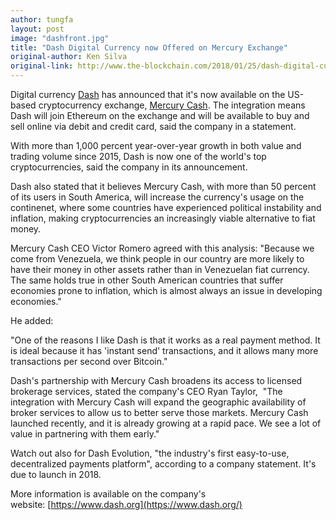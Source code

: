 ```yaml
---
author: tungfa
layout: post
image: "dashfront.jpg"
title: "Dash Digital Currency now Offered on Mercury Exchange"
original-author: Ken Silva
original-link: http://www.the-blockchain.com/2018/01/25/dash-digital-currency-now-offered-mercury-exchange/
---
```


Digital currency [Dash](https://www.dash.org/) has announced that it's now available on the US-based cryptocurrency exchange, [Mercury Cash](https://www.mercury.cash/). The integration means Dash will join Ethereum on the exchange and will be available to buy and sell online via debit and credit card, said the company in a statement.

With more than 1,000 percent year-over-year growth in both value and trading volume since 2015, Dash is now one of the world's top cryptocurrencies, said the company in its announcement.

Dash also stated that it believes Mercury Cash, with more than 50 percent of its users in South America, will increase the currency's usage on the continenet, where some countries have experienced political instability and inflation, making cryptocurrencies an increasingly viable alternative to fiat money.

Mercury Cash CEO Victor Romero agreed with this analysis: "Because we come from Venezuela, we think people in our country are more likely to have their money in other assets rather than in Venezuelan fiat currency. The same holds true in other South American countries that suffer economies prone to inflation, which is almost always an issue in developing economies."

He added:

"One of the reasons I like Dash is that it works as a real payment method. It is ideal because it has 'instant send' transactions, and it allows many more transactions per second over Bitcoin."

Dash's partnership with Mercury Cash broadens its access to licensed brokerage services, stated the company's CEO Ryan Taylor,  "The integration with Mercury Cash will expand the geographic availability of broker services to allow us to better serve those markets. Mercury Cash launched recently, and it is already growing at a rapid pace. We see a lot of value in partnering with them early."

Watch out also for Dash Evolution, "the industry's first easy-to-use, decentralized payments platform", according to a company statement. It's due to launch in 2018.

More information is available on the company's website: [https://www.dash.org](https://www.dash.org/)
